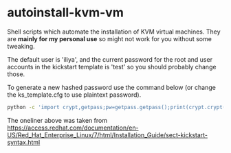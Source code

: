 # autoinstall-kvm-vm
Shell scripts which automate the installation of KVM virtual machines. They are **mainly for my personal use** so might not work for you without some tweaking.

The default user is 'iliya', and the current password for the root and user accounts in the kickstart template is 'test' so you should probably change those.

To generate a new hashed password use the command below (or change the ks_template.cfg to use plaintext password).

```bash
python -c 'import crypt,getpass;pw=getpass.getpass();print(crypt.crypt(pw) if (pw==getpass.getpass("Confirm: ")) else exit())'
```
The oneliner above was taken from https://access.redhat.com/documentation/en-US/Red_Hat_Enterprise_Linux/7/html/Installation_Guide/sect-kickstart-syntax.html
